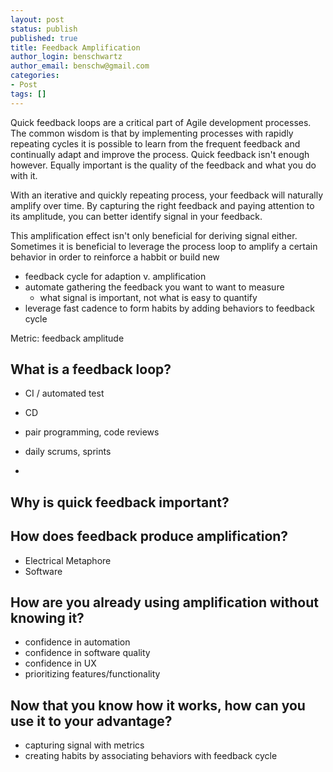 ```yaml
---
layout: post
status: publish
published: true
title: Feedback Amplification
author_login: benschwartz
author_email: benschw@gmail.com
categories:
- Post
tags: []
---
```


Quick feedback loops are a critical part of Agile development processes. The common
wisdom is that by implementing processes with rapidly repeating cycles it is possible
to learn from the frequent feedback and continually adapt and improve the process.
Quick feedback isn't enough however. Equally important is the quality of the feedback and what you do with it.

<!--more-->

With an iterative and quickly repeating process, your feedback will naturally amplify over time.
By capturing the right feedback and paying attention to its amplitude,
you can better identify signal in your feedback.



This amplification effect isn't only beneficial for deriving signal either. Sometimes
it is beneficial to leverage the process loop to amplify a certain behavior in order to
reinforce a habbit or build new 



- feedback cycle for adaption v. amplification
- automate gathering the feedback you want to want to measure
	- what signal is important, not what is easy to quantify
- leverage fast cadence to form habits by adding behaviors to feedback cycle

Metric: feedback amplitude

## What is a feedback loop?
- CI / automated test
- CD
- pair programming, code reviews
- daily scrums, sprints

- 
## Why is quick feedback important?

## How does feedback produce amplification?

- Electrical Metaphore
- Software

## How are you already using amplification without knowing it?

- confidence in automation
- confidence in software quality
- confidence in UX
- prioritizing features/functionality

## Now that you know how it works, how can you use it to your advantage?

- capturing signal with metrics
- creating habits by associating behaviors with feedback cycle
